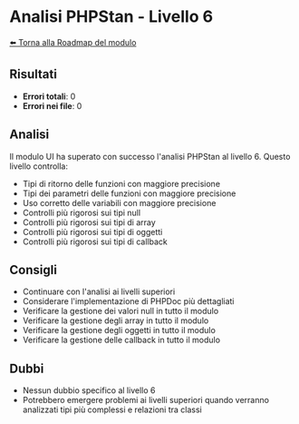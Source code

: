 # Analisi PHPStan - Livello 6

[⬅️ Torna alla Roadmap del modulo](../roadmap.md)


## Risultati
- **Errori totali**: 0
- **Errori nei file**: 0

## Analisi
Il modulo UI ha superato con successo l'analisi PHPStan al livello 6. Questo livello controlla:
- Tipi di ritorno delle funzioni con maggiore precisione
- Tipi dei parametri delle funzioni con maggiore precisione
- Uso corretto delle variabili con maggiore precisione
- Controlli più rigorosi sui tipi null
- Controlli più rigorosi sui tipi di array
- Controlli più rigorosi sui tipi di oggetti
- Controlli più rigorosi sui tipi di callback

## Consigli
- Continuare con l'analisi ai livelli superiori
- Considerare l'implementazione di PHPDoc più dettagliati
- Verificare la gestione dei valori null in tutto il modulo
- Verificare la gestione degli array in tutto il modulo
- Verificare la gestione degli oggetti in tutto il modulo
- Verificare la gestione delle callback in tutto il modulo

## Dubbi
- Nessun dubbio specifico al livello 6
- Potrebbero emergere problemi ai livelli superiori quando verranno analizzati tipi più complessi e relazioni tra classi 
